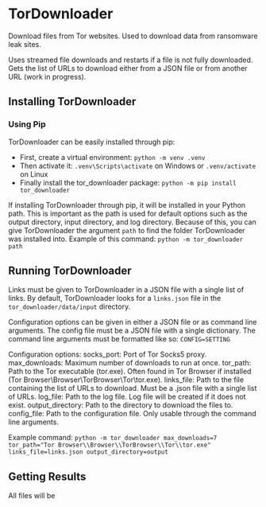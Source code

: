# TorDownloader

Download files from Tor websites. Used to download data from ransomware leak sites.

Uses streamed file downloads and restarts if a file is not fully downloaded.
Gets the list of URLs to download either from a JSON file or from another URL (work in progress).

## Installing TorDownloader

### Using Pip

TorDownloader can be easily installed through pip:
- First, create a virtual environment: `python -m venv .venv`
- Then activate it: `.venv\Scripts\activate` on Windows or `.venv/activate` on Linux
- Finally install the tor_downloader package: `python -m pip install tor_downloader`

If installing TorDownloader through pip, it will be installed in your Python path. This is important as the path is used for default options such as the output directory, input directory, and log directory.
Because of this, you can give TorDownloader the argument `path` to find the folder TorDownloader was installed into.
Example of this command:
```python -m tor_downloader path```

## Running TorDownloader

Links must be given to TorDownloader in a JSON file with a single list of links. By default, TorDownloader looks for a `links.json` file in the `tor_downloader/data/input` directory.

Configuration options can be given in either a JSON file or as command line arguments.
The config file must be a JSON file with a single dictionary.
The command line arguments must be formatted like so:
    ```CONFIG=SETTING```

Configuration options:
    socks_port: Port of Tor Socks5 proxy.
    max_downloads: Maximum number of downloads to run at once.
    tor_path: Path to the Tor executable (tor.exe). Often found in Tor Browser if installed (Tor Browser\\Browser\\TorBrowser\\Tor\\tor.exe).
    links_file: Path to the file containing the list of URLs to download. Must be a .json file with a single list of URLs.
    log_file: Path to the log file. Log file will be created if it does not exist.
    output_directory: Path to the directory to download the files to.
    config_file: Path to the configuration file. Only usable through the command line arguments.

Example command:
    ```python -m tor_downloader max_downloads=7 tor_path="Tor Browser\\Browser\\TorBrowser\\Tor\\tor.exe" links_file=links.json output_directory=output```

## Getting Results

All files will be
